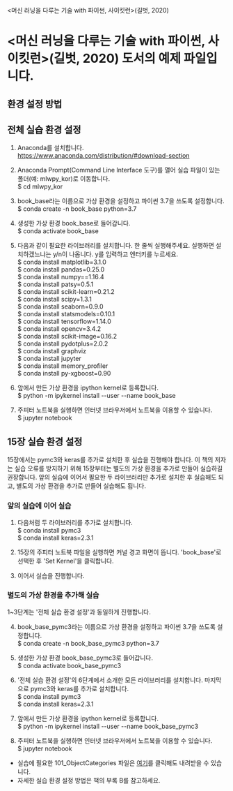 <머신 러닝을 다루는 기술 with 파이썬, 사이킷런>(길벗, 2020)

# <머신 러닝을 다루는 기술 with 파이썬, 사이킷런>(길벗, 2020) 도서의 예제 파일입니다.

## 환경 설정 방법

## 전체 실습 환경 설정
1. Anaconda를 설치합니다. <br/>
https://www.anaconda.com/distribution/#download-section

2. Anaconda Prompt(Command Line Interface 도구)를 열어 실습 파일이 있는 폴더(예: mlwpy_kor)로 이동합니다. <br/>
$ cd mlwpy_kor

3. book_base라는 이름으로 가상 환경을 설정하고 파이썬 3.7을 쓰도록 설정합니다. <br/>
$ conda create -n book_base python=3.7

4. 생성한 가상 환경 book_base로 들어갑니다.<br/>
$ conda activate book_base

5. 다음과 같이 필요한 라이브러리를 설치합니다. 한 줄씩 실행해주세요. 실행하면 설치하겠느냐는 y/n이 나옵니다. y를 입력하고 엔터키를 누르세요.<br/>
$ conda install matplotlib=3.1.0 <br/>
$ conda install pandas=0.25.0 <br/>
$ conda install numpy==1.16.4 <br/>
$ conda install patsy=0.5.1 <br/>
$ conda install scikit-learn=0.21.2 <br/>
$ conda install scipy=1.3.1 <br/>
$ conda install seaborn=0.9.0 <br/>
$ conda install statsmodels=0.10.1 <br/>
$ conda install tensorflow=1.14.0 <br/>
$ conda install opencv=3.4.2 <br/>
$ conda install scikit-image=0.16.2 <br/>
$ conda install pydotplus=2.0.2 <br/>
$ conda install graphviz <br/>
$ conda install jupyter <br/>
$ conda install memory_profiler <br/>
$ conda install py-xgboost=0.90 <br/>

6. 앞에서 만든 가상 환경을 ipython kernel로 등록합니다. <br/>
$ python -m ipykernel install --user --name book_base 

7. 주피터 노트북을 실행하면 인터넷 브라우저에서 노트북을 이용할 수 있습니다.  <br/>
$ jupyter notebook

## 15장 실습 환경 설정
15장에서는 pymc3와 keras를 추가로 설치한 후 실습을 진행해야 합니다. 이 책의 저자는 실습 오류를 방지하기 위해 15장부터는 별도의 가상 환경을 추가로 만들어 실습하길 권장합니다. 앞의 실습에 이어서 필요한 두 라이브러리만 추가로 설치한 후 실습해도 되고, 별도의 가상 환경을 추가로 만들어 실습해도 됩니다.

### 앞의 실습에 이어 실습
1. 다음처럼 두 라이브러리를 추가로 설치합니다.  <br/>
$ conda install pymc3   <br/>
$ conda install keras=2.3.1   <br/>

2. 15장의 주피터 노트북 파일을 실행하면 커널 경고 화면이 뜹니다. 'book_base'로 선택한 후 'Set Kernel'을 클릭합니다.  

3. 이어서 실습을 진행합니다.

### 별도의 가상 환경을 추가해 실습 
1~3단계는 '전체 실습 환경 설정'과 동일하게 진행합니다. 

4. book_base_pymc3라는 이름으로 가상 환경을 설정하고 파이썬 3.7을 쓰도록 설정합니다.  <br/>
$ conda create -n book_base_pymc3 python=3.7

5. 생성한 가상 환경 book_base_pymc3로 들어갑니다.  <br/>
$ conda activate book_base_pymc3

6. '전체 실습 환경 설정'의 6단계에서 소개한 모든 라이브러리를 설치합니다. 마지막으로 pymc3와 keras를 추가로 설치합니다.  <br/>
$ conda install pymc3     <br/>
$ conda install keras=2.3.1

7. 앞에서 만든 가상 환경을 ipython kernel로 등록합니다.  <br/>
$ python -m ipykernel install --user --name book_base_pymc3

8. 주피터 노트북을 실행하면 인터넷 브라우저에서 노트북을 이용할 수 있습니다.  <br/>
$ jupyter notebook

- 실습에 필요한 101_ObjectCategories 파일은 [여기](https://github.com/gilbutITbook/007017/releases/download/0.1/101_ObjectCategories.tar.gz)를 클릭해도 내려받을 수 있습니다.
- 자세한 실습 환경 설정 방법은 책의 부록 B를 참고하세요.
